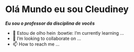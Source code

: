 # Olá Mundo eu sou Cleudiney 

***Eu sou o professor da disciplina de vocês***
- 👀 Estou de olho hein
:bowtie: I’m currently learning ...
- 💞️ I’m looking to collaborate on ...
- 📫 How to reach me ...

<!---
klew-hotmail/klew-hotmail is a ✨ special ✨ repository because its `README.md` (this file) appears on your GitHub profile.
You can click the Preview link to take a look at your changes.
--->
